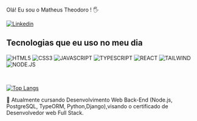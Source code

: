 Olá! Eu sou o Matheus Theodoro ! 🖐️

[![Linkedin](https://img.shields.io/badge/LinkedIn-0077B5?style=for-the-badge&logo=linkedin&logoColor=white)](https://www.linkedin.com/in/matheus-theodoro-0aab6b241/)

## Tecnologias que eu uso no meu dia

<div style='display: inline_block'>
<img align="center" alt='HTML5' src='https://img.shields.io/badge/HTML5-E34F26?style=for-the-badge&logo=html5&logoColor=white'/>
<img align="center" alt='CSS3' src='https://img.shields.io/badge/CSS3-1572B6?style=for-the-badge&logo=css3&logoColor=white'/>
<img align="center" alt='JAVASCRIPT' src='https://img.shields.io/badge/JavaScript-323330?style=for-the-badge&logo=javascript&logoColor=F7DF1E'/>
<img align="center" alt='TYPESCRIPT' src='https://img.shields.io/badge/TypeScript-007ACC?style=for-the-badge&logo=typescript&logoColor=white'/>
<img align="center" alt='REACT' src='https://img.shields.io/badge/React-20232A?style=for-the-badge&logo=react&logoColor=61DAFB'/>
<img align="center" alt='TAILWIND' src='https://img.shields.io/badge/Tailwind_CSS-38B2AC?style=for-the-badge&logo=tailwind-css&logoColor=white'/>
<img align="center" alt='NODE.JS' src='https://img.shields.io/badge/Node.js-43853D?style=for-the-badge&logo=node.js&logoColor=white'/>



 <br/></div>

[![Top Langs](https://github-readme-stats.vercel.app/api/top-langs/?username=Matheustdl&layout=donut&theme=radical)](https://github.com/Matheustdl/github-readme-stats)

🌱 Atualmente cursando Desenvolvimento Web Back-End (Node.js, PostgreSQL, TypeORM, Python,Django),visando o certificado de Desenvolvedor web Full Stack.

